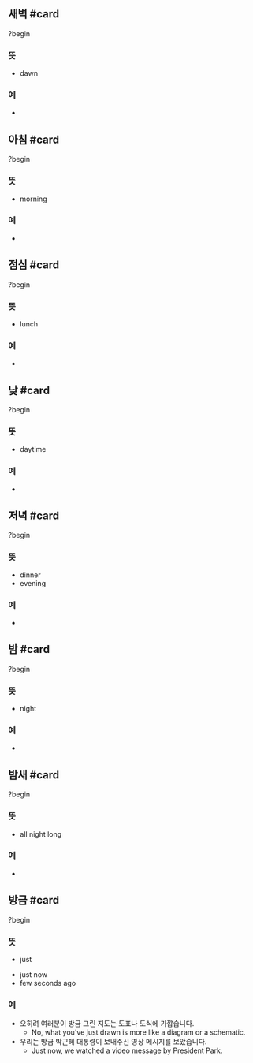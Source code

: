 ## 새벽 #card
?begin
### 뜻
- dawn
### 예
-
<!--SR:!2025-07-20,133,258-->

## 아침 #card
?begin
### 뜻
- morning
### 예
-
<!--SR:!2025-12-13,313,290-->

## 점심 #card
?begin
### 뜻
- lunch
### 예
-
<!--SR:!2025-11-12,228,278-->

## 낮 #card
?begin
### 뜻
- daytime
### 예
-
<!--SR:!2025-04-10,121,292-->


## 저녁 #card
?begin
### 뜻
- dinner
- evening
### 예
-
<!--SR:!2025-05-31,116,255-->

## 밤 #card
?begin
### 뜻
- night
### 예
-
<!--SR:!2025-06-25,176,315-->

## 밤새 #card
?begin
### 뜻
- all night long
### 예
-
<!--SR:!2025-05-18,70,243-->

## 방금 #card
?begin
### 뜻
* just
- just now
- few seconds ago
### 예
- 오히려 여러분이 방금 그린 지도는 도표나 도식에 가깝습니다.
	- No, what you've just drawn is more like a diagram or a schematic.
- 우리는 방금 박근혜 대통령이 보내주신 영상 메시지를 보았습니다.
	- Just now, we watched a video message by President Park.
<!--SR:!2025-07-31,124,263-->

